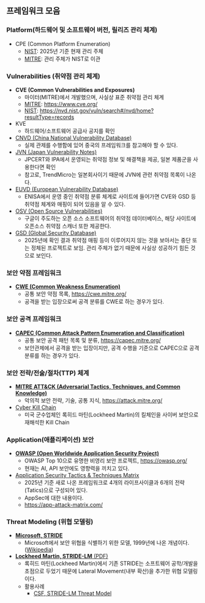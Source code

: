 
## 프레임워크 모음

### Platform(하드웨어 및 소프트웨어 버전, 릴리즈 관리 체계)

- CPE (Common Platform Enumeration)
    - [NIST](https://nvd.nist.gov/products/cpe): 2025년 기준 현재 관리 주체
    - [MITRE](https://cpe.mitre.org/): 관리 주체가 NIST로 이관


### Vulnerabilities (취약점 관리 체계)
- **CVE (Common Vulnerabilities and Exposures)**
    - 마이터(MITRE)에서 개발했으며, 사실상 표준 취약점 관리 체계
    - [MITRE](https://www.cve.org/): https://www.cve.org/
    - [NIST](https://nvd.nist.gov/vuln/search#/nvd/home?resultType=records): https://nvd.nist.gov/vuln/search#/nvd/home?resultType=records
- KVE
    - 하드웨어/소프트웨어 공급사 공지를 확인
- [CNVD (China National Vulnerability Database)](https://www.cnvd.org.cn/)
    - 실제 관제를 수행함에 있어 중국의 프레임워크를 참고해야 할 수 있다.
- [JVN (Japan Vulnerability Notes)](https://jvn.jp/en/)
    - JPCERT와 IPA에서 운영되는 취약점 정보 및 해결책을 제공, 일본 제품군을 사용한다면 확인
    - 참고로, TrendMicro는 일본회사이기 때문에 JVN에 관련 취약점 목록이 나온다.
- [EUVD (European Vulnerability Database)](https://euvd.enisa.europa.eu/)
    - ENISA에서 운영 중인 취약점 분류 체계로 사이트에 들어가면 CVE와 GSD 등 취약점 체계와 매핑이 되어 있음을 알 수 있다.
- [OSV (Open Source Vulnerabilities)](https://osv.dev/)
    - 구글이 주도하는 오픈 소스 소프트웨어의 취약점 데이터베이스, 해당 사이트에 오픈소스 취약점 스캐너 또한 제공한다.
- [GSD (Global Security Database)](https://github.com/cloudsecurityalliance/gsd-database/)
    - 2025년에 확인 결과 취약점 매핑 등이 이루어지지 않는 것을 보아서는 중단 또는 정체된 프로젝트로 보임. 관리 주체가 없기 때문에 사실상 성공하기 힘든 것으로 보인다.

### 보안 약점 프레임워크
- [**CWE (Common Weakness Enumeration)**](https://cwe.mitre.org/)
    - 공통 보안 약점 목록, https://cwe.mitre.org/
    - 공격을 받는 입장으로써 공격 분류를 CWE로 하는 경우가 있다.

### 보안 공격 프레임워크
- [**CAPEC (Common Attack Pattern Enumeration and Classification)**](https://capec.mitre.org/)
    - 공통 보안 공격 패턴 목록 및 분류, https://capec.mitre.org/
    - 보안관제에서 공격을 받는 입장이지만, 공격 수행을 기준으로 CAPEC으로 공격 분류를 하는 경우가 있다.

### 보안 전략/전술/절차(TTP) 체계
- [**MITRE ATT&CK (Adversarial Tactics, Techniques, and Common Knowledge)**](https://attack.mitre.org/)
    - 악의적 보안 전략, 기술, 공통 지식, https://attack.mitre.org/
- [Cyber Kill Chain](https://www.lockheedmartin.com/en-us/capabilities/cyber/cyber-kill-chain.html)
    - 미국 군수업체인 록히드 마틴(Lockheed Martin)의 킬체인을 사이버 보안으로 재해석한 Kill Chain

### Application(애플리케이션) 보안
- [**OWASP (Open Worldwide Application Security Project)**](https://owasp.org/)
    - OWASP Top 10으로 유명한 비영리 보안 프로젝트, https://owasp.org/
    - 현재는 AI, API 보안에도 영향력을 끼치고 있다.
- [Application Security Tactics & Techniques Matrix](https://app-attack-matrix.com/)
    - 2025년 기준 새로 나온 프레임워크로 4개의 라이프사이클과 6개의 전략(Tatics)으로 구성되어 있다.
    - AppSec에 대한 내용이다.
    - https://app-attack-matrix.com/

### Threat Modeling (위협 모델링)
- [**Microsoft, STRIDE**](https://learn.microsoft.com/en-us/azure/security/develop/threat-modeling-tool-threats)
    - Microsoft에서 보안 위협을 식별하기 위한 모델, 1999년에 나온 개념이다.([Wikipedia](https://en.wikipedia.org/wiki/STRIDE_model))
- [**Lockheed Martin, STRIDE-LM** (PDF)](https://www.lockheedmartin.com/content/dam/lockheed-martin/rms/documents/cyber/LM-White-Paper-Threat-Driven-Approach.pdf)
    - 록히드 마틴(Lockheed Martin)에서 기존 STRIDE는 소프트웨어 공학/개발을 초점으로 두었기 때문에 Lateral Movement(내부 확산)을 추가한 위협 모델링이다.
    - 활용사례
        - [CSF, STRIDE-LM Threat Model](https://csf.tools/reference/stride-lm/)

